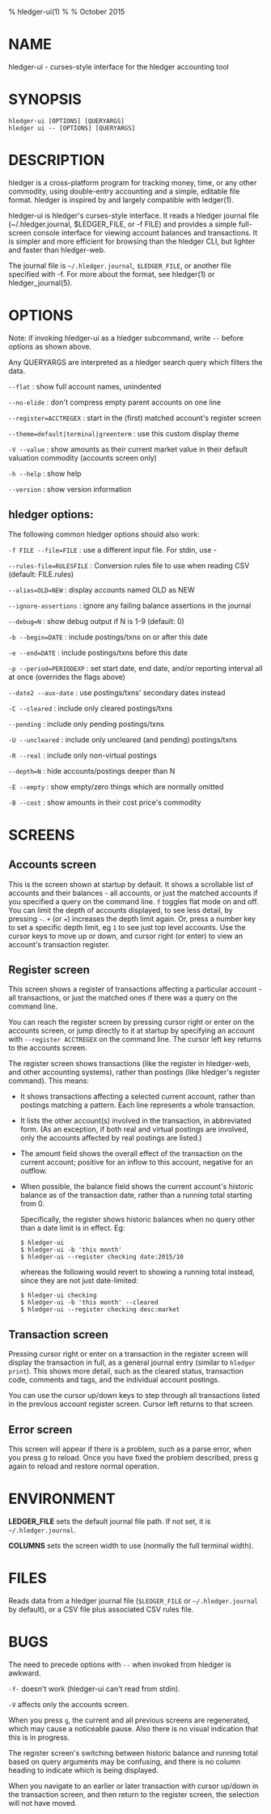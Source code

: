 % hledger-ui(1)
%
% October 2015

# NAME

hledger-ui - curses-style interface for the hledger accounting tool

# SYNOPSIS

`hledger-ui [OPTIONS] [QUERYARGS]`\
`hledger ui -- [OPTIONS] [QUERYARGS]`

# DESCRIPTION

hledger is a cross-platform program for tracking money, time, or any other commodity,
using double-entry accounting and a simple, editable file format.
hledger is inspired by and largely compatible with ledger(1).

hledger-ui is hledger's curses-style interface.
It reads a hledger journal file (~/.hledger.journal, $LEDGER_FILE, or -f FILE) and
provides a simple full-screen console interface for viewing account
balances and transactions. It is simpler and more efficient for
browsing than the hledger CLI, but lighter and faster than
hledger-web.

The journal file is `~/.hledger.journal`, `$LEDGER_FILE`, or another file specified with -f.
For more about the format, see hledger(1) or hledger_journal(5).

# OPTIONS

Note: if invoking hledger-ui as a hledger subcommand, write `--` before options as shown above.

Any QUERYARGS are interpreted as a hledger search query which filters the data.

`--flat`
: show full account names, unindented

`--no-elide`
: don't compress empty parent accounts on one line

`--register=ACCTREGEX`
: start in the (first) matched account's register screen

`--theme=default|terminal|greenterm`
: use this custom display theme

`-V --value`
: show amounts as their current market value in their default valuation commodity
(accounts screen only)

`-h --help`
: show help

`--version`
: show version information

## hledger options:

The following common hledger options should also work:

`-f FILE --file=FILE`
: use a different input file. For stdin, use -

`--rules-file=RULESFILE`
: Conversion rules file to use when reading CSV (default: FILE.rules)

`--alias=OLD=NEW`
: display accounts named OLD as NEW

`--ignore-assertions`
: ignore any failing balance assertions in the journal

`--debug=N`
: show debug output if N is 1-9 (default: 0)

`-b --begin=DATE`
: include postings/txns on or after this date

`-e --end=DATE`
: include postings/txns before this date

`-p --period=PERIODEXP`
: set start date, end date, and/or reporting interval all at once (overrides the flags above)

`--date2 --aux-date`
: use postings/txns' secondary dates instead

`-C --cleared`
: include only cleared postings/txns

`--pending`
: include only pending postings/txns

`-U --uncleared`
: include only uncleared (and pending) postings/txns

`-R --real`
: include only non-virtual postings

`--depth=N`
: hide accounts/postings deeper than N

`-E --empty`
: show empty/zero things which are normally omitted

`-B --cost`
: show amounts in their cost price's commodity

# SCREENS

## Accounts screen

This is the screen shown at startup by default.
It shows a scrollable list of accounts and their balances - all accounts, or just the matched accounts if you specified a query on the command line.
`f` toggles flat mode on and off.
You can limit the depth of accounts displayed, to see less detail, by pressing `-`.
`+` (or `=`) increases the depth limit again.
Or, press a number key to set a specific depth limit, eg `1` to see just top level accounts.
Use the cursor keys to move up or down, and cursor right (or enter) to view an account's transaction register.

## Register screen

This screen shows a register of transactions affecting a particular account -
all transactions, or just the matched ones if there was a query on the command line.

You can reach the register screen by pressing cursor right or enter on
the accounts screen, or jump directly to it at startup by specifying
an account with `--register ACCTREGEX` on the command line.
The cursor left key returns to the accounts screen.

The register screen shows transactions (like the register in
hledger-web, and other accounting systems), rather than postings
(like hledger's register command). This means:

- It shows transactions affecting a selected current account, rather
  than postings matching a pattern. Each line represents a whole transaction.

- It lists the other account(s) involved in the transaction, in
  abbreviated form. (As an exception, if both real and virtual
  postings are involved, only the accounts affected by real postings
  are listed.)

- The amount field shows the overall effect of the transaction on the
  current account; positive for an inflow to this account, negative
  for an outflow.

- When possible, the balance field shows the current account's
  historic balance as of the transaction date, rather than a running
  total starting from 0.

    Specifically, the register shows historic balances when no query
  other than a date limit is in effect. Eg:

    ```
    $ hledger-ui
    $ hledger-ui -b 'this month'
    $ hledger-ui --register checking date:2015/10
    ```

    whereas the following would revert to showing a running total
    instead, since they are not just date-limited:

    ```
    $ hledger-ui checking
    $ hledger-ui -b 'this month' --cleared
    $ hledger-ui --register checking desc:market
    ```

## Transaction screen

Pressing cursor right or enter on a transaction in the register screen
will display the transaction in full, as a general journal entry
(similar to `hledger print`).
This shows more detail, such as the cleared status, transaction code,
comments and tags, and the individual account postings.

You can use the cursor up/down keys to step through all transactions
listed in the previous account register screen. Cursor left returns to
that screen.

## Error screen

This screen will appear if there is a problem, such as a parse error,
when you press g to reload. Once you have fixed the problem described,
press g again to reload and restore normal operation.

# ENVIRONMENT

**LEDGER_FILE**
sets the default journal file path. If not set, it is `~/.hledger.journal`.

**COLUMNS**
sets the screen width to use (normally the full terminal width).

# FILES

Reads data from a hledger journal file (`$LEDGER_FILE` or
`~/.hledger.journal` by default), or a CSV file plus associated CSV
rules file.

# BUGS

The need to precede options with `--` when invoked from hledger is awkward.

`-f-` doesn't work (hledger-ui can't read from stdin).

`-V` affects only the accounts screen.

When you press `g`, the current and all previous screens are
regenerated, which may cause a noticeable pause. Also there is no
visual indication that this is in progress.

The register screen's switching between historic balance and running
total based on query arguments may be confusing, and there is no
column heading to indicate which is being displayed.

When you navigate to an earlier or later transaction with cursor
up/down in the transaction screen, and then return to the register
screen, the selection will not have moved.
